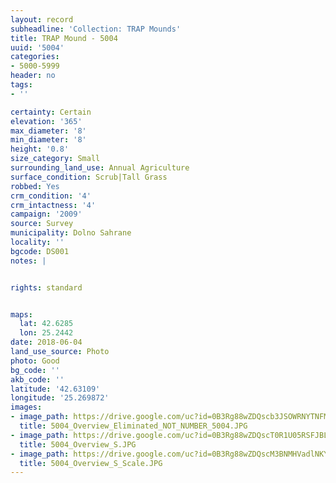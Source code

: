 ```yaml
---
layout: record
subheadline: 'Collection: TRAP Mounds'
title: TRAP Mound - 5004
uuid: '5004'
categories:
- 5000-5999
header: no
tags:
- ''

certainty: Certain
elevation: '365'
max_diameter: '8'
min_diameter: '8'
height: '0.8'
size_category: Small
surrounding_land_use: Annual Agriculture
surface_condition: Scrub|Tall Grass
robbed: Yes
crm_condition: '4'
crm_intactness: '4'
campaign: '2009'
source: Survey
municipality: Dolno Sahrane
locality: ''
bgcode: DS001
notes: |


rights: standard


maps:
  lat: 42.6285
  lon: 25.2442
date: 2018-06-04
land_use_source: Photo
photo: Good
bg_code: ''
akb_code: ''
latitude: '42.63109'
longitude: '25.269872'
images:
- image_path: https://drive.google.com/uc?id=0B3Rg88wZDQscb3JSOWRNYTNFMTQ
  title: 5004_Overview_Eliminated_NOT_NUMBER_5004.JPG
- image_path: https://drive.google.com/uc?id=0B3Rg88wZDQscT0R1U05RSFJBLW8
  title: 5004_Overview_S.JPG
- image_path: https://drive.google.com/uc?id=0B3Rg88wZDQscM3BNMHVadlNKYzA
  title: 5004_Overview_S_Scale.JPG
---
```

